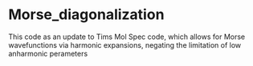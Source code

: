 # Morse_diagonalization
This code as an update to Tims Mol Spec code, which allows for Morse wavefunctions via harmonic expansions, negating the limitation of low anharmonic perameters
